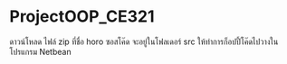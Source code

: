 # ProjectOOP_CE321
ดาวน์โหลด ไฟล์ zip ที่ชื่อ horo ซอสโค๊ด จะอยู่ในโฟลเดอร์ src ให้ทำการก็อปปี้โค๊ดไปวางใน โปรแกรม Netbean
